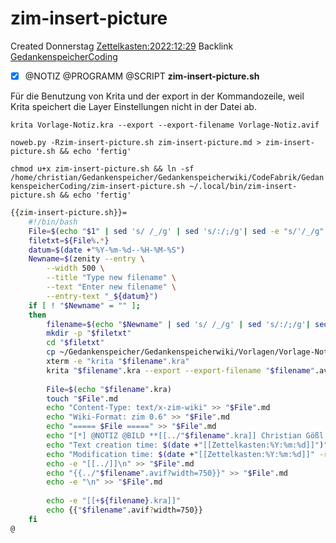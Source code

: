 # zim-insert-picture
Created Donnerstag [Zettelkasten:2022:12:29]()
Backlink [GedankenspeicherCoding](../GedankenspeicherCoding.md)

- [X] @NOTIZ @PROGRAMM @SCRIPT  **zim-insert-picture.sh**


Für die Benutzung von Krita und der export in der Kommandozeile, weil Krita speichert die Layer Einstellungen nicht in der Datei ab.

``krita Vorlage-Notiz.kra --export --export-filename Vorlage-Notiz.avif``



``noweb.py -Rzim-insert-picture.sh zim-insert-picture.md > zim-insert-picture.sh && echo 'fertig'``

 ``chmod u+x zim-insert-picture.sh && ln -sf /home/christian/Gedankenspeicher/Gedankenspeicherwiki/CodeFabrik/GedankenspeicherCoding/zim-insert-picture.sh ~/.local/bin/zim-insert-picture.sh && echo 'fertig'``

```bash
{{zim-insert-picture.sh}}=
	#!/bin/bash
	File=$(echo "$1" | sed 's/ /_/g' | sed 's/:/;/g'| sed -e "s/'/_/g" | sed 's/\"//g')
	filetxt=${File%.*}
	datum=$(date +"%Y-%m-%d--%H-%M-%S")
	Newname=$(zenity --entry \
		--width 500 \
		--title "Type new filename" \
		--text "Enter new filename" \
		--entry-text "_${datum}")
	if [ ! "$Newname" = "" ]; 
	then
		filename=$(echo "$Newname" | sed 's/ /_/g' | sed 's/:/;/g'| sed -e "s/'/_/g" | sed 's/\"//g')
		mkdir -p "$filetxt"
		cd "$filetxt"
		cp ~/Gedankenspeicher/Gedankenspeicherwiki/Vorlagen/Vorlage-Notiz.kra "$filename".kra
		xterm -e "krita "$filename".kra"
		krita "$filename".kra --export --export-filename "$filename".avif
		
		File=$(echo "$filename".kra)
		touch "$File".md
		echo "Content-Type: text/x-zim-wiki" >> "$File".md
		echo "Wiki-Format: zim 0.6" >> "$File".md
		echo "===== $File =====" >> "$File".md
		echo "[*] @NOTIZ @BILD **[[../"$filename".kra]] Christian Gößl **" >> "$File".md
		echo "Text creation time: $(date +"[[Zettelkasten:%Y:%m:%d]]")" >> "$File".md
		echo "Modification time: $(date +"[[Zettelkasten:%Y:%m:%d]]" -r "$1")" >> "$File".md
		echo -e "[[../]]\n" >> "$File".md
		echo "{{../"$filename".avif?width=750}}" >> "$File".md
		echo -e "\n" >> "$File".md
		
		echo -e "[[+${filename}.kra]]"
		echo {{"$filename".avif?width=750}}
	fi
@
```

